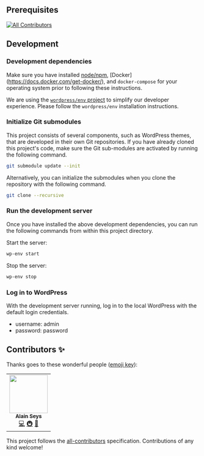## Prerequisites
<!-- ALL-CONTRIBUTORS-BADGE:START - Do not remove or modify this section -->
[![All Contributors](https://img.shields.io/badge/all_contributors-1-orange.svg?style=flat-square)](#contributors-)
<!-- ALL-CONTRIBUTORS-BADGE:END -->

## Development

### Development dependencies
Make sure you have installed [node/npm](https://docs.npmjs.com/downloading-and-installing-node-js-and-npm), [Docker]
(https://docs.docker.com/get-docker/), and `docker-compose` for your operating system prior to following these instructions.

We are using the [`wordpress/env` project](https://developer.wordpress.org/block-editor/reference-guides/packages/packages-env/) to simplify our developer experience. Please follow the `wordpress/env` installation instructions.


### Initialize Git submodules

This project consists of several components, such as WordPress themes, that are developed in their own Git repositories. If you have already cloned this project's code, make sure the Git sub-modules are activated by running the following command.

```sh
git submodule update --init
```

Alternatively, you can initialize the submodules when you clone the repository with the following command.

```sh
git clone --recursive
```

### Run the development server

Once you have installed the above development dependencies, you can run the following commands from within this project directory.

Start the server:

```sh
wp-env start
```

Stop the server:

```sh
wp-env stop
```

### Log in to WordPress

With the development server running, log in to the local WordPress with the default login credentials.

- username: admin
- password: password

## Contributors ✨

Thanks goes to these wonderful people ([emoji key](https://allcontributors.org/docs/en/emoji-key)):

<!-- ALL-CONTRIBUTORS-LIST:START - Do not remove or modify this section -->
<!-- prettier-ignore-start -->
<!-- markdownlint-disable -->
<table>
  <tr>
    <td align="center"><a href="http://www.epacking.be"><img src="https://avatars.githubusercontent.com/u/19891785?v=4?s=100" width="100px;" alt=""/><br /><sub><b>Alain Seys</b></sub></a><br /><a href="https://github.com/creativecommons/project_creativecommons.org/commits?author=alainseys" title="Code">💻</a> <a href="#infra-alainseys" title="Infrastructure (Hosting, Build-Tools, etc)">🚇</a> <a href="https://github.com/creativecommons/project_creativecommons.org/commits?author=alainseys" title="Documentation">📖</a></td>
  </tr>
</table>

<!-- markdownlint-restore -->
<!-- prettier-ignore-end -->

<!-- ALL-CONTRIBUTORS-LIST:END -->

This project follows the [all-contributors](https://github.com/all-contributors/all-contributors) specification. Contributions of any kind welcome!